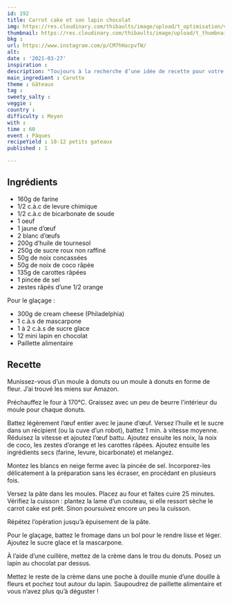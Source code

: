```yaml
---
id: 192
title: Carrot cake et son lapin chocolat
img: https://res.cloudinary.com/thibaults/image/upload/t_optimisation/v1616878616/Recipes/20210327_carrot_cake_lapin.jpg
thumbnail: https://res.cloudinary.com/thibaults/image/upload/t_thumbnail_josie/v1616878616/Recipes/20210327_carrot_cake_lapin.jpg
bkg : 
url: https://www.instagram.com/p/CM7hHacpvTW/
alt: 
date : '2021-03-27'
inspiration : 
description: "Toujours à la recherche d’une idée de recette pour votre dessert de Pâques ? Tentez un carrot cake accompagné par son lapin"
main_ingredient : Carotte
theme : Gâteaux
tag : 
sweety_salty : 
veggie : 
country : 
difficulty : Moyen
with : 
time : 60
event : Pâques
recipeYield : 10-12 petits gateaux
published : 1

---
```


## Ingrédients
 - 160g de farine
 - 1/2 c.à.c de levure chimique
 - 1/2 c.à.c de bicarbonate de soude
 - 1 oeuf
 - 1 jaune d’œuf
 - 2 blanc d’œufs
 - 200g d’huile de tournesol
 - 250g de sucre roux non raffiné
 - 50g de noix concassées
 - 50g de noix de coco râpée
 - 135g de carottes râpées
 - 1 pincée de sel
 - zestes râpés d’une 1/2 orange

Pour le glaçage :
 - 300g de cream cheese (Philadelphia)
 - 1 c.à.s de mascarpone
 - 1 à 2 c.à.s de sucre glace
 - 12 mini lapin en chocolat
 - Paillette alimentaire

## Recette
Munissez-vous d’un moule à donuts ou un moule à donuts en forme de fleur. J’ai trouvé les miens sur Amazon.

Préchauffez le four à 170°C. Graissez avec un peu de beurre l'intérieur du moule pour chaque donuts.

Battez légèrement l’œuf entier avec le jaune d’œuf. Versez l’huile et le sucre dans un récipient (ou la cuve d’un robot), battez 1 min. à vitesse moyenne. Réduisez la vitesse et ajoutez l’œuf battu. Ajoutez ensuite les noix, la noix de coco, les zestes d’orange et les carottes râpées. Ajoutez ensuite les ingrédients secs (farine, levure, bicarbonate) et melangez.

Montez les blancs en neige ferme avec la pincée de sel. Incorporez-les délicatement à la préparation sans les écraser, en procédant en plusieurs fois.

Versez la pâte dans les moules. Placez au four et faites cuire 25 minutes. Vérifiez la cuisson : plantez la lame d’un couteau, si elle ressort sèche le carrot cake est prêt. Sinon poursuivez encore un peu la cuisson.

Répétez l’opération jusqu’à épuisement de la pâte.

Pour le glaçage, battez le fromage dans un bol pour le rendre lisse et léger.
Ajoutez le sucre glace et la mascarpone.

À l’aide d’une cuillère, mettez de la crème dans le trou du donuts. Posez un lapin au chocolat par dessus.

Mettez le reste de la crème dans une poche à douille munie d’une douille à fleurs et pochez tout autour du lapin.
Saupoudrez de paillette alimentaire et vous n’avez plus qu’à déguster !